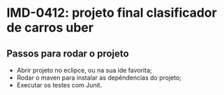 # IMD-0412: projeto final clasificador de carros uber
 
## Passos para rodar o projeto
- Abrir projeto no eclipce, ou na sua ide favorita;
- Rodar o maven para instalar as depêndencias do projeto;
- Executar os testes com Junit.
